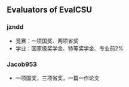 ## Evaluators of EvalCSU

### jzndd

- 竞赛：一项国奖、两项省奖
- 学业：国家级奖学金、特等奖学金、专业前2%


### Jacob953

- 一项国奖，三项省奖，一篇一作论文

